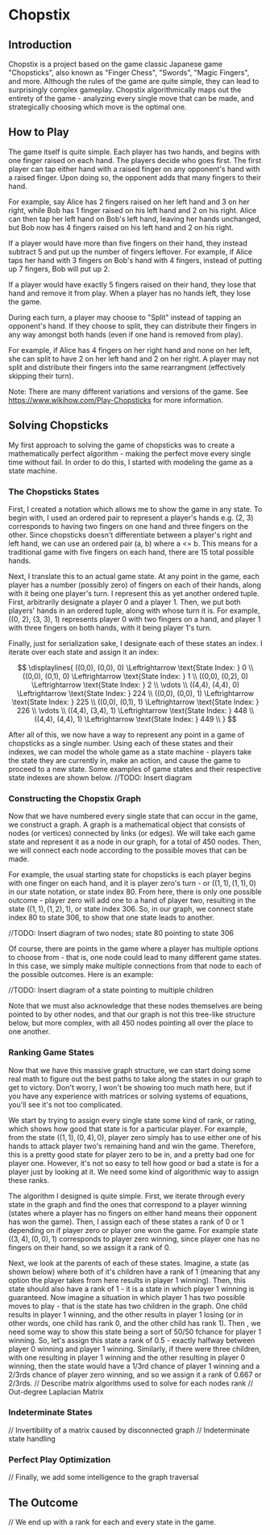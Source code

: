 # Chopstix

## Introduction

Chopstix is a project based on the game classic Japanese game "Chopsticks", also known as "Finger Chess", "Swords", "Magic Fingers", and more. Although the rules of the game are quite simple, they can lead to surprisingly complex gameplay.
Chopstix algorithmically maps out the entirety of the game - analyzing every single move that can be made, and strategically choosing which move is the optimal one.

## How to Play

The game itself is quite simple. Each player has two hands, and begins with one finger raised on each hand. The players decide who goes first. The first player can tap either hand with a raised finger on any opponent's hand with a raised finger. Upon doing so, the opponent adds that many fingers to their hand.

For example, say Alice has 2 fingers raised on her left hand and 3 on her right, while Bob has 1 finger raised on his left hand and 2 on his right. Alice can then tap her left hand on Bob's left hand, leaving her hands unchanged, but Bob now has 4 fingers raised on his left hand and 2 on his right.

If a player would have more than five fingers on their hand, they instead subtract 5 and put up the number of fingers leftover. For example, if Alice taps her hand with 3 fingers on Bob's hand with 4 fingers, instead of putting up 7 fingers, Bob will put up 2.

If a player would have exactly 5 fingers raised on their hand, they lose that hand and remove it from play. When a player has no hands left, they lose the game.

During each turn, a player may choose to "Split" instead of tapping an opponent's hand. If they choose to split, they can distribute their fingers in any way amongst both hands (even if one hand is removed from play).

For example, if Alice has 4 fingers on her right hand and none on her left, she can split to have 2 on her left hand and 2 on her right. A player may not split and distribute their fingers into the same rearrangment (effectively skipping their turn).

Note: There are many different variations and versions of the game. See https://www.wikihow.com/Play-Chopsticks for more information.

## Solving Chopsticks

My first approach to solving the game of chopsticks was to create a mathematically perfect algorithm - making the perfect move every single time without fail. In order to do this, I started with modeling the game as a state machine.

### The Chopsticks States

First, I created a notation which allows me to show the game in any state. To begin with, I used an ordered pair to represent a player's hands e.g. (2, 3) corresponds to having two fingers on one hand and three fingers on the other. Since chopsticks doesn't differentiate between a player's right and left hand, we can use an ordered pair (a, b) where a <= b. This means for a traditional game with five fingers on each hand, there are 15 total possible hands.

Next, I translate this to an actual game state. At any point in the game, each player has a number (possibly zero) of fingers on each of their hands, along with it being one player's turn. I represent this as yet another ordered tuple. First, arbitrarily designate a player 0 and a player 1. Then, we put both players' hands in an ordered tuple, along with whose turn it is. For example, ((0, 2), (3, 3), 1) represents player 0 with two fingers on a hand, and player 1 with three fingers on both hands, with it being player 1's turn.

Finally, just for serialization sake, I designate each of these states an index. I iterate over each state and assign it an index:


$$
\displaylines{
((0,0), (0,0), 0) \Leftrightarrow \text{State Index: } 0 \\
((0,0), (0,1), 0) \Leftrightarrow \text{State Index: } 1 \\
((0,0), (0,2), 0) \Leftrightarrow \text{State Index: } 2 \\
\vdots \\
((4,4), (4,4), 0) \Leftrightarrow \text{State Index: } 224 \\
((0,0), (0,0), 1) \Leftrightarrow \text{State Index: } 225 \\
((0,0), (0,1), 1) \Leftrightarrow \text{State Index: } 226 \\
\vdots \\
((4,4), (3,4), 1) \Leftrightarrow \text{State Index: } 448 \\
((4,4), (4,4), 1) \Leftrightarrow \text{State Index: } 449 \\
}
$$

After all of this, we now have a way to represent any point in a game of chopsticks as a single number. Using each of these states and their indexes, we can model the whole game as a state machine - players take the state they are currently in, make an action, and cause the game to proceed to a new state. Some examples of game states and their respective state indexes are shown below.
//TODO: Insert diagram

### Constructing the Chopstix Graph

Now that we have numbered every single state that can occur in the game, we construct a graph. A graph is a mathematical object that consists of nodes (or vertices) connected by links (or edges). We will take each game state and represent it as a node in our graph, for a total of 450 nodes. Then, we will connect each node according to the possible moves that can be made.

For example, the usual starting state for chopsticks is each player begins with one finger on each hand, and it is player zero's turn - or $((1,1), (1,1), 0)$ in our state notation, or state index 80. From here, there is only one possible outcome - player zero will add one to a hand of player two, resulting in the state $((1,1), (1,2), 1)$, or state index 306. So, in our graph, we connect state index 80 to state 306, to show that one state leads to another.

//TODO: Insert diagram of two nodes; state 80 pointing to state 306

Of course, there are points in the game where a player has multiple options to choose from - that is, one node could lead to many different game states. In this case, we simply make multiple connections from that node to each of the possible outcomes. Here is an example:

//TODO: Insert diagram of a state pointing to multiple children

Note that we must also acknowledge that these nodes themselves are being pointed to by other nodes, and that our graph is not this tree-like structure below, but more complex, with all 450 nodes pointing all over the place to one another.

### Ranking Game States

Now that we have this massive graph structure, we can start doing some real math to figure out the best paths to take along the states in our graph to get to victory. Don't worry, I won't be showing too much math here, but if you have any experience with matrices or solving systems of equations, you'll see it's not too complicated.

We start by trying to assign every single state some kind of rank, or rating, which shows how good that state is for a particular player. For example, from the state $((1, 1), (0, 4), 0)$, player zero simply has to use either one of his hands to attack player two's remaining hand and win the game. Therefore, this is a pretty good state for player zero to be in, and a pretty bad one for player one. However, it's not so easy to tell how good or bad a state is for a player just by looking at it. We need some kind of algorithmic way to assign these ranks.

The algorithm I designed is quite simple. First, we iterate through every state in the graph and find the ones that correspond to a player winning (states where a player has no fingers on either hand means their opponent has won the game). Then, I assign each of these states a rank of 0 or 1 depending on if player zero or player one won the game. For example state $((3, 4), (0, 0), 1)$ corresponds to player zero winning, since player one has no fingers on their hand, so we assign it a rank of 0.

Next, we look at the parents of each of these states. Imagine,  a state (as shown below) where both of it's children have a rank of 1 (meaning that any option the player takes from here results in player 1 winning). Then, this state should also have a rank of 1 - it is a state in which player 1 winning is guaranteed. Now imagine a situation in which player 1 has two possible moves to play - that is the state has two children in the graph. One child results in player 1 winning, and the other results in player 1 losing (or in other words, one child has rank 0, and the other child has rank 1). Then , we need some way to show this state being a sort of 50/50 fchance for player 1 winning. So, let's assign this state a rank of 0.5 - exactly halfway between player 0 winning and player 1 winning. Similarly, if there were three children, with one resulting in player 1 winning and the other resulting in player 0 winning, then the state would have a 1/3rd chance of player 1 winning and a 2/3rds chance of player zero winning, and so we assign it a rank of 0.667 or 2/3rds.
// Describe matrix algorithms used to solve for each nodes rank
// Out-degree Laplacian Matrix

### Indeterminate States

// Invertibility of a matrix caused by disconnected graph
// Indeterminate state handling

### Perfect Play Optimization

// Finally, we add some intelligence to the graph traversal

## The Outcome

// We end up with a rank for each and every state in the game.
